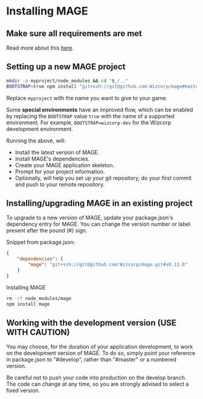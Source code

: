 # Installing MAGE

## Make sure all requirements are met

Read more about this [here](./Requirements.md).

## Setting up a new MAGE project

```bash
mkdir -p myproject/node_modules && cd "$_/.."
BOOTSTRAP=true npm install "git+ssh://git@github.com:Wizcorp/mage#master"
```

Replace `myproject` with the name you want to give to your game.

Some **special environments** have an improved flow, which can be enabled by replacing the
`BOOTSTRAP` value `true` with the name of a supported environment. For example,
`BOOTSTRAP=wizcorp-dev` for the Wizcorp development environment.

Running the above, will:

* Install the latest version of MAGE.
* Install MAGE's dependencies.
* Create your MAGE application skeleton.
* Prompt for your project information.
* Optionally, will help you set up your git repository, do your first commit and push to your remote repository.

## Installing/upgrading MAGE in an existing project

To upgrade to a new version of MAGE, update your package.json's dependency entry for MAGE. You can
change the version number or label present after the pound (#) sign.

Snippet from package.json:

```json
{
	"dependencies": {
		"mage": "git+ssh://git@github.com:Wizcorp/mage.git#v0.13.0"
	}
}
```

Installing MAGE

```bash
rm -rf node_modules/mage
npm install mage
```

## Working with the development version (USE WITH CAUTION)

You may choose, for the duration of your application development, to work on the development version
of MAGE. To do so, simply point your reference in package.json to "#develop", rather than "#master"
or a numbered version.

Be careful not to push your code into production on the develop branch. The code can change at any
time, so you are strongly advised to select a fixed version.
